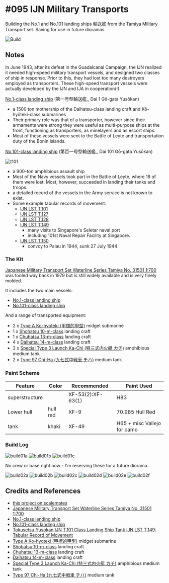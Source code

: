 # #095 IJN Military Transports

Building the No.1 and No.101 landing ships 輸送艦 from the Tamiya Military Transport set. Saving for use in future dioramas.

![Build](./assets/MilitaryTransports_build.jpg?raw=true)

## Notes

In June 1943, after its defeat in the Guadalcanal Campaign, the IJN realized it needed high-speed military transport vessels, and designed two classes of ship in response.
Prior to this, they had lost too many destroyers employed as transporters.
These high-speed transport vessels were actually developed by the IJN and IJA in cooperation(!).

[No.1-class landing ship](https://en.wikipedia.org/wiki/No.1-class_landing_ship)  (第一号型輸送艦,, Dai 1 Gō-gata Yusōkan)

* a 1500 ton mothership of the Daihatsu-class landing craft and Kō-hyōteki-class submarines
* Their primary role was that of a transporter, however since their armaments were strong they were useful as multi-purpose ships at the front, functioning as transporters, as minelayers and as escort ships.
* Most of these vessels were sent to the Battle of Leyte and transportation duty of the Bonin Islands.

[No.101-class landing ship](https://en.wikipedia.org/wiki/No.101-class_landing_ship)  (第百一号型輸送艦,, Dai 101 Gō-gata Yusōkan)

![t101](./assets/t101.jpg)

* a 900-ton amphibious assault ship
* Most of the Navy vessels took part in the Battle of Leyte, where 18 of them were lost. Most, however, succeeded in landing their tanks and troops.
* a detailed record of the vessels in the Army service is not known to exist.
* Some example tabular records of movement:
    * [IJN LST T.101](http://www.combinedfleet.com/T.101_t.htm)
    * [IJN LST T.127](http://www.combinedfleet.com/T.127_t.htm)
    * [IJN LST T.128](http://www.combinedfleet.com/T.128_t.htm)
    * [IJN LST T.149](http://www.combinedfleet.com/T.149_t.htm)
        * many visits to Singapore's Seletar naval port
        * including 101st Naval Repair Facility at Singapore.
    * [IJN LST T.150](http://www.combinedfleet.com/T.150_t.htm)
        * convoy to Palau in 1944, sunk 27 July 1944

### The Kit

[Japanese Military Transport Set Waterline Series Tamiya No. 31501 1:700](https://www.scalemates.com/kits/tamiya-31501-japanese-military-transport-set--171118)
was tooled way back in 1979 but is still widely available and is very finely molded.

It includes the two main vessels:

* [No.1-class landing ship](https://en.wikipedia.org/wiki/No.1-class_landing_ship)
* [No.101-class landing ship](https://en.wikipedia.org/wiki/No.101-class_landing_ship)

And a range of transported equipment:

* 2 x [Type A Ko-hyoteki (甲標的甲型)](https://en.wikipedia.org/wiki/Type_A_K%C5%8D-hy%C5%8Dteki-class_submarine) midget submarine
* 1 x [Shohatsu 10-m-class](https://en.wikipedia.org/wiki/Shohatsu-class_landing_craft) landing craft
* 1 x [Chuhatsu 13-m-class](https://en.wikipedia.org/wiki/Chuhatsu-class_landing_craft) landing craft
* 4 x [Daihatsu 14-m-class](https://en.wikipedia.org/wiki/Daihatsu-class_landing_craft) landing craft
* 3 x [Special Type 3 Launch Ka-Chi (特三式内火艇 カチ)](https://en.wikipedia.org/wiki/Type_3_Ka-Chi) amphibious medium tank
* 2 x [Type 97 Chi-Ha (九七式中戦車 チハ)](https://en.wikipedia.org/wiki/Type_97_Chi-Ha_medium_tank) medium tank

### Paint Scheme

| Feature               | Color                | Recommended       | Paint Used                  |
|-----------------------|----------------------|-------------------|-----------------------------|
| superstructure        |                      | XF-53(2):XF-63(1) | H83                         |
| Lower hull            | hull red             | XF-9              | 70.985 Hull Red             |
| tank                  | khaki                | XF-49             | H65 + misc Vallejo for camo |

### Build Log

![build01a](./assets/build01a.jpg?raw=true)
![build01b](./assets/build01b.jpg?raw=true)
![build01c](./assets/build01c.jpg?raw=true)

No crew or base right now - I'm reserving these for a future diorama.

![build02a](./assets/build02a.jpg?raw=true)
![build02b](./assets/build02b.jpg?raw=true)
![build02c](./assets/build02c.jpg?raw=true)
![build02d](./assets/build02d.jpg?raw=true)
![build02e](./assets/build02e.jpg?raw=true)
![build02f](./assets/build02f.jpg?raw=true)

## Credits and References

* [this project on scalemates](https://www.scalemates.com/profiles/mate.php?id=74137&p=projects&project=155655)
* [Japanese Military Transport Set Waterline Series Tamiya No. 31501 1:700](https://www.scalemates.com/kits/tamiya-31501-japanese-military-transport-set--171118)
* [No.1-class landing ship](https://en.wikipedia.org/wiki/No.1-class_landing_ship)
* [No.101-class landing ship](https://en.wikipedia.org/wiki/No.101-class_landing_ship)
* [Tokusetsu-Yusokan IJN T.101 Class Landing Ship Tank  IJN LST T.149: Tabular Record of Movement](http://www.combinedfleet.com/T.149_t.htm)
* [Type A Ko-hyoteki (甲標的甲型)](https://en.wikipedia.org/wiki/Type_A_K%C5%8D-hy%C5%8Dteki-class_submarine) midget submarine
* [Shohatsu 10-m-class](https://en.wikipedia.org/wiki/Shohatsu-class_landing_craft) landing craft
* [Chuhatsu 13-m-class](https://en.wikipedia.org/wiki/Chuhatsu-class_landing_craft) landing craft
* [Daihatsu 14-m-class](https://en.wikipedia.org/wiki/Daihatsu-class_landing_craft) landing craft
* [Special Type 3 Launch Ka-Chi (特三式内火艇 カチ)](https://en.wikipedia.org/wiki/Type_3_Ka-Chi) amphibious medium tank
* [Type 97 Chi-Ha (九七式中戦車 チハ)](https://en.wikipedia.org/wiki/Type_97_Chi-Ha_medium_tank) medium tank
